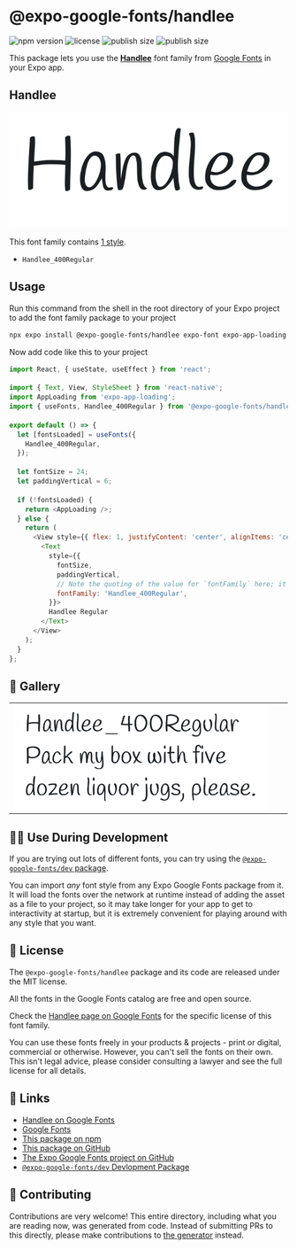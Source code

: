 # @expo-google-fonts/handlee

![npm version](https://flat.badgen.net/npm/v/@expo-google-fonts/handlee)
![license](https://flat.badgen.net/github/license/expo/google-fonts)
![publish size](https://flat.badgen.net/packagephobia/install/@expo-google-fonts/handlee)
![publish size](https://flat.badgen.net/packagephobia/publish/@expo-google-fonts/handlee)

This package lets you use the [**Handlee**](https://fonts.google.com/specimen/Handlee) font family from [Google Fonts](https://fonts.google.com/) in your Expo app.

## Handlee

![Handlee](./font-family.png)

This font family contains [1 style](#-gallery).

- `Handlee_400Regular`

## Usage

Run this command from the shell in the root directory of your Expo project to add the font family package to your project
```sh
npx expo install @expo-google-fonts/handlee expo-font expo-app-loading
```

Now add code like this to your project
```js
import React, { useState, useEffect } from 'react';

import { Text, View, StyleSheet } from 'react-native';
import AppLoading from 'expo-app-loading';
import { useFonts, Handlee_400Regular } from '@expo-google-fonts/handlee';

export default () => {
  let [fontsLoaded] = useFonts({
    Handlee_400Regular,
  });

  let fontSize = 24;
  let paddingVertical = 6;

  if (!fontsLoaded) {
    return <AppLoading />;
  } else {
    return (
      <View style={{ flex: 1, justifyContent: 'center', alignItems: 'center' }}>
        <Text
          style={{
            fontSize,
            paddingVertical,
            // Note the quoting of the value for `fontFamily` here; it expects a string!
            fontFamily: 'Handlee_400Regular',
          }}>
          Handlee Regular
        </Text>
      </View>
    );
  }
};

```

## 🔡 Gallery


||||
|-|-|-|
|![Handlee_400Regular](./Handlee_400Regular.ttf.png)||||


## 👩‍💻 Use During Development

If you are trying out lots of different fonts, you can try using the [`@expo-google-fonts/dev` package](https://github.com/expo/google-fonts/tree/master/font-packages/dev#readme).

You can import *any* font style from any Expo Google Fonts package from it. It will load the fonts
over the network at runtime instead of adding the asset as a file to your project, so it may take longer
for your app to get to interactivity at startup, but it is extremely convenient
for playing around with any style that you want.

## 📖 License

The `@expo-google-fonts/handlee` package and its code are released under the MIT license.

All the fonts in the Google Fonts catalog are free and open source.

Check the [Handlee page on Google Fonts](https://fonts.google.com/specimen/Handlee) for the specific license of this font family.

You can use these fonts freely in your products & projects - print or digital, commercial or otherwise. However, you can't sell the fonts on their own. This isn't legal advice, please consider consulting a lawyer and see the full license for all details.

## 🔗 Links

- [Handlee on Google Fonts](https://fonts.google.com/specimen/Handlee)
- [Google Fonts](https://fonts.google.com/)
- [This package on npm](https://www.npmjs.com/package/@expo-google-fonts/handlee)
- [This package on GitHub](https://github.com/expo/google-fonts/tree/master/font-packages/handlee)
- [The Expo Google Fonts project on GitHub](https://github.com/expo/google-fonts)
- [`@expo-google-fonts/dev` Devlopment Package](https://github.com/expo/google-fonts/tree/master/font-packages/dev)

## 🤝 Contributing

Contributions are very welcome! This entire directory, including what you are reading now, was generated from code. Instead of submitting PRs to this directly, please make contributions to [the generator](https://github.com/expo/google-fonts/tree/master/packages/generator) instead.
